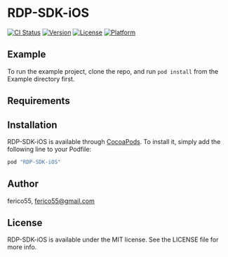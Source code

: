 # RDP-SDK-iOS

[![CI Status](http://img.shields.io/travis/ferico55/RDP-SDK-iOS.svg?style=flat)](https://travis-ci.org/ferico55/RDP-SDK-iOS)
[![Version](https://img.shields.io/cocoapods/v/RDP-SDK-iOS.svg?style=flat)](http://cocoapods.org/pods/RDP-SDK-iOS)
[![License](https://img.shields.io/cocoapods/l/RDP-SDK-iOS.svg?style=flat)](http://cocoapods.org/pods/RDP-SDK-iOS)
[![Platform](https://img.shields.io/cocoapods/p/RDP-SDK-iOS.svg?style=flat)](http://cocoapods.org/pods/RDP-SDK-iOS)

## Example

To run the example project, clone the repo, and run `pod install` from the Example directory first.

## Requirements

## Installation

RDP-SDK-iOS is available through [CocoaPods](http://cocoapods.org). To install
it, simply add the following line to your Podfile:

```ruby
pod "RDP-SDK-iOS"
```

## Author

ferico55, ferico55@gmail.com

## License

RDP-SDK-iOS is available under the MIT license. See the LICENSE file for more info.
